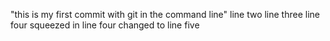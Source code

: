"this is my first commit with git in the command line" 
line two
line three
line four squeezed in
line four changed to line five
